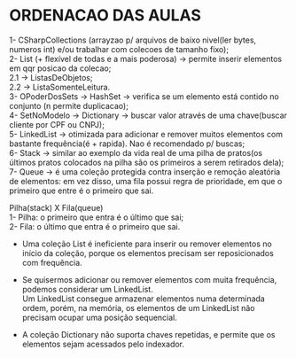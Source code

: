 # ORDENACAO DAS AULAS

1- CSharpCollections (arrayzao p/ arquivos de baixo nivel(ler bytes, numeros int) e/ou trabalhar com colecoes de tamanho fixo); <br>
2- List (+ flexível de todas e a mais poderosa) -> permite inserir elementos em qqr posicao da colecao; <br>
    2.1 -> ListasDeObjetos; <br>
    2.2 -> ListaSomenteLeitura. <br>
3- OPoderDosSets -> HashSet -> verifica se um elemento está contido no conjunto (n permite duplicacao); <br>
4- SetNoModelo -> Dictionary -> buscar valor através de uma chave(buscar cliente por CPF ou CNPJ);  <br>
5- LinkedList -> otimizada para adicionar e remover muitos elementos com bastante frequência(é + rapida). Nao é recomendado p/ buscas; <br>
6- Stack -> similar ao exemplo da vida real de uma pilha de pratos(os últimos pratos colocados na pilha são os primeiros a serem retirados dela); <br>
7- Queue -> é uma coleção protegida contra inserção e remoção aleatória de elementos: em vez disso, uma fila possui regra de prioridade, em que o primeiro que entre é o primeiro que sai. <br>


Pilha(stack) X Fila(queue) <br>
1- Pilha: o primeiro que entra é o último que sai; <br>
2- Fila: o último que entra é o primeiro que sai.


- Uma coleção List é ineficiente para inserir ou remover elementos no início da coleção, porque os elementos precisam ser reposicionados com frequência.

- Se quisermos adicionar ou remover elementos com muita frequência, podemos considerar um LinkedList. <br>
    Um LinkedList consegue armazenar elementos numa determinada ordem, porém, na memória, os elementos de um LinkedList não precisam ocupar uma posição sequencial.

- A coleção Dictionary não suporta chaves repetidas, e permite que os elementos sejam acessados pelo indexador.
